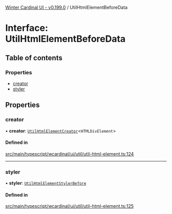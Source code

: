 [Winter Cardinal UI - v0.199.0](../index.md) / UtilHtmlElementBeforeData

# Interface: UtilHtmlElementBeforeData

## Table of contents

### Properties

- [creator](UtilHtmlElementBeforeData.md#creator)
- [styler](UtilHtmlElementBeforeData.md#styler)

## Properties

### creator

• **creator**: [`UtilHtmlElementCreator`](../index.md#utilhtmlelementcreator)<`HTMLDivElement`\>

#### Defined in

[src/main/typescript/wcardinal/ui/util/util-html-element.ts:124](https://github.com/winter-cardinal/winter-cardinal-ui/blob/v0.199.0/src/main/typescript/wcardinal/ui/util/util-html-element.ts#L124)

___

### styler

• **styler**: [`UtilHtmlElementStylerBefore`](../index.md#utilhtmlelementstylerbefore)

#### Defined in

[src/main/typescript/wcardinal/ui/util/util-html-element.ts:125](https://github.com/winter-cardinal/winter-cardinal-ui/blob/v0.199.0/src/main/typescript/wcardinal/ui/util/util-html-element.ts#L125)
